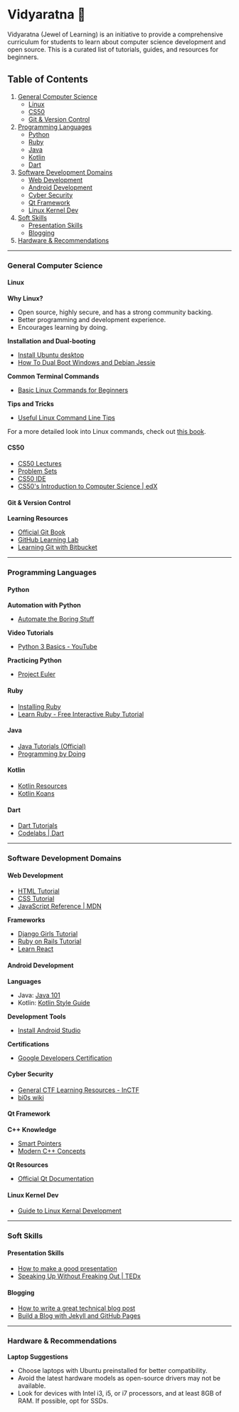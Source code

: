 # Vidyaratna :gem:

Vidyaratna (Jewel of Learning) is an initiative to provide a comprehensive curriculum for students to learn about computer science development and open source. This is a curated list of tutorials, guides, and resources for beginners.

## Table of Contents

1. [General Computer Science](#general-computer-science)
   - [Linux](#linux)
   - [CS50](#cs50)
   - [Git & Version Control](#git--version-control)
2. [Programming Languages](#programming-languages)
   - [Python](#python)
   - [Ruby](#ruby)
   - [Java](#java)
   - [Kotlin](#kotlin)
   - [Dart](#dart)
3. [Software Development Domains](#software-development-domains)
   - [Web Development](#web-development)
   - [Android Development](#android-development)
   - [Cyber Security](#cyber-security)
   - [Qt Framework](#qt-framework)
   - [Linux Kernel Dev](#linux-kernel-dev)
4. [Soft Skills](#soft-skills)
   - [Presentation Skills](#presentation-skills)
   - [Blogging](#blogging)
5. [Hardware & Recommendations](#hardware--recommendations)

---

### General Computer Science

#### Linux

**Why Linux?**
- Open source, highly secure, and has a strong community backing.
- Better programming and development experience.
- Encourages learning by doing.

**Installation and Dual-booting**
- [Install Ubuntu desktop](https://tutorials.ubuntu.com/tutorial/tutorial-install-ubuntu-desktop#0)
- [How To Dual Boot Windows and Debian Jessie](https://www.lifewire.com/dual-boot-windows-8-1-debian-jessie-2202088)

**Common Terminal Commands**
- [Basic Linux Commands for Beginners](https://maker.pro/linux/tutorial/basic-linux-commands-for-beginners)

**Tips and Tricks**
- [Useful Linux Command Line Tips](https://itsfoss.com/linux-command-tricks/)

For a more detailed look into Linux commands, check out [this book](https://liquidtelecom.dl.sourceforge.net/project/linuxcommand/TLCL/19.01/TLCL-19.01.pdf).

#### CS50

- [CS50 Lectures](http://cs50.tv/2017/fall/#about,lectures)
- [Problem Sets](http://cs50.tv/2017/fall/#about,psets)
- [CS50 IDE](https://ide.cs50.io/)
- [CS50's Introduction to Computer Science | edX](https://www.edx.org/course/cs50s-introduction-to-computer-science)

#### Git & Version Control

**Learning Resources**
- [Official Git Book](https://git-scm.com/book/en/v2)
- [GitHub Learning Lab](https://github.com/apps/github-learning-lab)
- [Learning Git with Bitbucket](https://www.atlassian.com/git/tutorials/learn-git-with-bitbucket-cloud)

---

### Programming Languages

#### Python

**Automation with Python**
- [Automate the Boring Stuff](https://automatetheboringstuff.com/)

**Video Tutorials**
- [Python 3 Basics - YouTube](https://www.youtube.com/playlist?list=PLQVvvaa0QuDe8XSftW-RAxdo6OmaeL85M)

**Practicing Python**
- [Project Euler](https://projecteuler.net/)

#### Ruby

- [Installing Ruby](https://www.ruby-lang.org/en/documentation/installation/)
- [Learn Ruby - Free Interactive Ruby Tutorial](https://www.learnrubyonline.org/en/)

#### Java

- [Java Tutorials (Official)](https://docs.oracle.com/javase/tutorial/)
- [Programming by Doing](http://programmingbydoing.com/)

#### Kotlin

- [Kotlin Resources](https://developer.android.com/kotlin/getting-started-resources)
- [Kotlin Koans](https://play.kotlinlang.org/koans/overview)

#### Dart

- [Dart Tutorials](https://dart.dev/tutorials)
- [Codelabs | Dart](https://docs.flutter.dev/codelabs)

---

### Software Development Domains

#### Web Development

- [HTML Tutorial](https://www.w3schools.com/html/default.asp)
- [CSS Tutorial](https://www.w3schools.com/css/default.asp)
- [JavaScript Reference | MDN](https://developer.mozilla.org/en-US/docs/Web/JavaScript/Reference)

**Frameworks**
- [Django Girls Tutorial](https://tutorial.djangogirls.org/en/)
- [Ruby on Rails Tutorial](https://www.railstutorial.org/book)
- [Learn React](https://www.kirupa.com/react/)

#### Android Development

**Languages**
- Java: [Java 101](https://www.infoworld.com/blogs/java-101/)
- Kotlin: [Kotlin Style Guide](https://developer.android.com/kotlin/style-guide)

**Development Tools**
- [Install Android Studio](https://developer.android.com/studio/install)

**Certifications**
- [Google Developers Certification](https://developers.google.com/training/certification/associate-android-developer/)

#### Cyber Security

- [General CTF Learning Resources - InCTF](https://medium.com/technology-hits/capture-the-flag-ctf-resources-for-beginners-9394ee2ea07a)
- [bi0s wiki](https://wiki.bi0s.in)

#### Qt Framework

**C++ Knowledge**
- [Smart Pointers](https://en.cppreference.com/book/intro/smart_pointers)
- [Modern C++ Concepts](https://www.geeksforgeeks.org/the-c-standard-template-library-stl/)

**Qt Resources**
- [Official Qt Documentation](https://doc.qt.io/)

#### Linux Kernel Dev

- [Guide to Linux Kernal Development](/docs/linux_kernel_dev.md)

---

### Soft Skills

#### Presentation Skills

- [How to make a good presentation](https://hbr.org/2013/06/how-to-give-a-killer-presentation)
- [Speaking Up Without Freaking Out | TEDx](https://youtu.be/XIXvKKEQQJo)

#### Blogging

- [How to write a great technical blog post](https://www.freecodecamp.org/news/how-to-write-a-great-technical-blog-post-414c414b67f6/)
- [Build a Blog with Jekyll and GitHub Pages](https://www.smashingmagazine.com/2014/08/build-blog-jekyll-github-pages/)

---

### Hardware & Recommendations

**Laptop Suggestions**
- Choose laptops with Ubuntu preinstalled for better compatibility. 
- Avoid the latest hardware models as open-source drivers may not be available.
- Look for devices with Intel i3, i5, or i7 processors, and at least 8GB of RAM. If possible, opt for SSDs.
